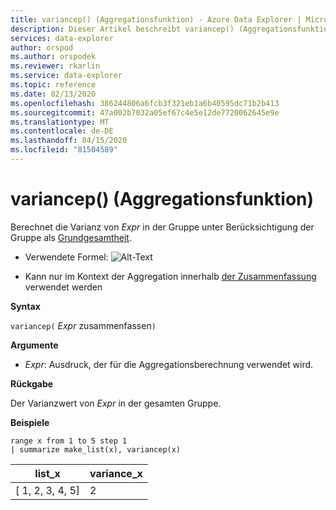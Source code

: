 ```yaml
---
title: variancep() (Aggregationsfunktion) - Azure Data Explorer | Microsoft Docs
description: Dieser Artikel beschreibt variancep() (Aggregationsfunktion) in Azure Data Explorer.
services: data-explorer
author: orspod
ms.author: orspodek
ms.reviewer: rkarlin
ms.service: data-explorer
ms.topic: reference
ms.date: 02/13/2020
ms.openlocfilehash: 386244806a6fcb3f321eb1a6b40595dc71b2b413
ms.sourcegitcommit: 47a002b7032a05ef67c4e5e12de7720062645e9e
ms.translationtype: MT
ms.contentlocale: de-DE
ms.lasthandoff: 04/15/2020
ms.locfileid: "81504589"
---
```

# <a name="variancep-aggregation-function"></a>variancep() (Aggregationsfunktion)

Berechnet die Varianz von *Expr* in der Gruppe unter Berücksichtigung der Gruppe als [Grundgesamtheit](https://en.wikipedia.org/wiki/Statistical_population). 

* Verwendete Formel: ![Alt-Text](./images/aggregations/variance-population.png "Varianz-Bevölkerung")

* Kann nur im Kontext der Aggregation innerhalb [der Zusammenfassung](summarizeoperator.md) verwendet werden

**Syntax**

`variancep(` *Expr* zusammenfassen`)`

**Argumente**

* *Expr*: Ausdruck, der für die Aggregationsberechnung verwendet wird. 

**Rückgabe**

Der Varianzwert von *Expr* in der gesamten Gruppe.
 
**Beispiele**

```kusto
range x from 1 to 5 step 1
| summarize make_list(x), variancep(x) 
```

|list_x|variance_x|
|---|---|
|[ 1, 2, 3, 4, 5]|2|